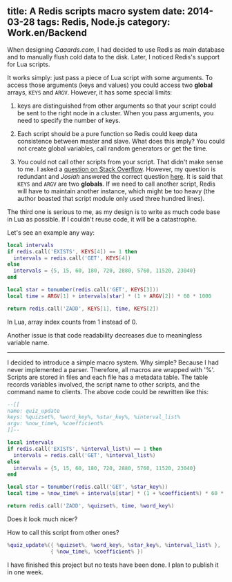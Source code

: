title: A Redis scripts macro system
date: 2014-03-28
tags: Redis, Node.js
category: Work.en/Backend
---

When designing *Caaards.com*, I had decided to use Redis as main database and to
 manually flush cold data to the disk. Later, I noticed Redis's support for Lua
 scripts.

It works simply: just pass a piece of Lua script with some arguments. To access
those arguments (keys and values) you could access two **global** arrays,
``KEYS`` and ``ARGV``. However, it has some special limits:

<!--more-->

1. keys are distinguished from other arguments so that your script could be sent
 to the right node in a cluster. When you pass arguments, you need to specify
the number of keys.

2. Each script should be a pure function so Redis could keep data consistence
between master and slave. What does this imply? You could not create global
variables, call random generators or get the time.

3. You could not call other scripts from your script. That didn't make sense to
me. I asked a [question on Stack Overflow][1]. However, my question is redundant
and *Josiah* answered the correct question [here][2]. It is said that ``KEYS``
and ``ARGV`` are two **globals**. If we need to call another script, Redis will
have to maintain another instance, which might be too heavy (the author boasted
 that script module only used three hundred lines).

The third one is serious to me, as my design is to write as much code base
in Lua as possible. If I couldn't reuse code, it will be a catastrophe.

Let's see an example any way:

```Lua
local intervals
if redis.call('EXISTS', KEYS[4]) == 1 then
  intervals = redis.call('GET', KEYS[4])
else
  intervals = {5, 15, 60, 180, 720, 2880, 5760, 11520, 23040}
end

local star = tonumber(redis.call('GET', KEYS[3]))
local time = ARGV[1] + intervals[star] * (1 + ARGV[2]) * 60 * 1000

return redis.call('ZADD', KEYS[1], time, KEYS[2])
```

In Lua, array index counts from 1 instead of 0.

Another issue is that code readability decreases due to meaningless variable
name.

---

I decided to introduce a simple macro system. Why simple? Because I had never
implemented a parser. Therefore, all macros are wrapped with '%'. Scripts are
stored in files and each file has a metadata table. The table records variables
involved, the script name to other scripts, and the command name to clients. The
 above code could be rewritten like this:

```Lua
--[[
name: quiz_update
keys: %quizset%, %word_key%, %star_key%, %interval_list%
argv: %now_time%, %coefficient%
]]--

local intervals
if redis.call('EXISTS', %interval_list%) == 1 then
  intervals = redis.call('GET', %interval_list%)
else
  intervals = {5, 15, 60, 180, 720, 2880, 5760, 11520, 23040}
end

local star = tonumber(redis.call('GET', %star_key%))
local time = %now_time% + intervals[star] * (1 + %coefficient%) * 60 * 1000

return redis.call('ZADD', %quizset%, time, %word_key%)
```

Does it look much nicer?

How to call this script from other ones?

```Lua
%quiz_update%({ %quizset%, %word_key%, %star_key%, %interval_list% },
              { %now_time%, %coefficient% })
```

I have finished this project but no tests have been done. I plan to publish it
in one week.

[1]:http://stackoverflow.com/questions/22432495/why-does-redis-forbid-user-script-to-call-other-scripts-how-to-keep-lua-scripts

[2]:http://stackoverflow.com/questions/21718277/is-it-possible-to-call-lua-functions-defined-in-other-lua-scripts-in-redis/22599862
